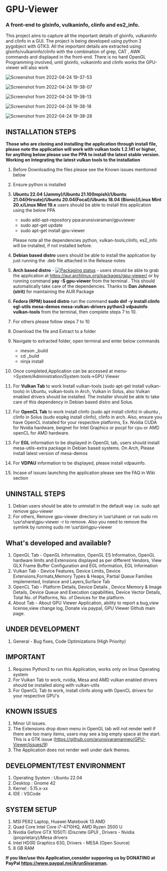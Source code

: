 ﻿# GPU-Viewer

### A front-end to glxinfo, vulkaninfo, clinfo and es2_info.


This project aims to capture all the important details of glxinfo, vulkaninfo and clinfo in a GUI. The project is being developed using python 3 pygobject with GTK3. All the important details are extracted using glxinfo/vulkaninfo/clinfo with the combination of grep, CAT , AWK commands and displayed in the front-end. There is no hard OpenGL Programming involved, until glxinfo, vulkaninfo and clinfo works the GPU-viewer will also work


![Screenshot from 2022-04-24 19-37-53](https://user-images.githubusercontent.com/30646692/164991416-b647a045-8f8f-4b98-9ea4-791ef262647c.png)


![Screenshot from 2022-04-24 19-38-07](https://user-images.githubusercontent.com/30646692/164991422-11aa9671-3ee3-4450-b0b9-e73fb6c80fe0.png)


![Screenshot from 2022-04-24 19-38-13](https://user-images.githubusercontent.com/30646692/164991428-0cca0696-018e-4154-b646-ddf08e00f768.png)


![Screenshot from 2022-04-24 19-38-18](https://user-images.githubusercontent.com/30646692/164991433-c44da2fa-4cf2-40be-aa9c-0a44c57b09df.png)


![Screenshot from 2022-04-24 19-38-28](https://user-images.githubusercontent.com/30646692/164991440-f17e9a18-44ee-43c1-96f9-6a64d044fd2e.png)



## INSTALLATION STEPS

**Those who are cloning and installing the application through install file, please note the application will work with vulkan tools 1.2.141 or higher, for anything below please use the PPA to install the latest stable version. Working on Integrating the latest vulkan tools to the installation**

1. Before Downloading the files please see the Known issues mentioned below
2. Ensure python is installed
3. **Ubuntu 22.04 (Jammy)/Ubuntu 21.10(Impish)/Ubuntu 21.04(Hirsute)/Ubuntu 20.04(Focal)/Ubuntu 18.04 (Bionic)/Linux Mint 20.x/Linux Mint 19.x** users should be able to install this application using the below PPA

    * sudo add-apt-repository ppa:arunsivaraman/gpuviewer
    * sudo apt-get update
    * sudo apt-get install gpu-viewer

    Please note all the dependencies python, vulkan-tools,clinfo, es2_info will be installed, if not installed before.

4. **Debian based distro** users should be able to install the application by just running the .deb file attached in the Release notes
5. **Arch based distro** - 	[![Packaging status](https://repology.org/badge/vertical-allrepos/gpu-viewer.svg)](https://repology.org/project/gpu-viewer/versions) - users should be able to grab the application at https://aur.archlinux.org/packages/gpu-viewer/ or by running command **yay -S gpu-viewer** from the terminal . This should automatically take care of the dependencies. Thanks to **Dan Johnson (strit)** for maintaining the AUR Package
6. **Fedora (RPM) based distro** run the command **sudo dnf -y install clinfo egl-utils mesa-demos mesa-vulkan-drivers python3 vdpauinfo vulkan-tools** from the terminal, then complete steps 7 to 10.
7. For others please follow steps 7 to 10
8. Download the file  and Extract to a folder
9. Navigate to extracted folder, open terminal and enter below commands
    - meson _build
    - cd _build
    - ninja install
10. Once completed,Application can be accessed at menu->System/Administration/System tools->GPU Viewer
11. For **Vulkan Tab** to work Install vulkan-tools (sudo apt-get install vulkan-tools) in Ubuntu, vulkan-tools in Arch, Vulkan in Solus, also Vulkan enabled drivers should be installed.
The installer should be able to take care of this dependency in Debian based distro and Solus.
12. For **OpenCL Tab** to work install clinfo (sudo apt install clinfo) in ubuntu , clinfo in Solus (sudo eopkg install clinfo), clinfo in arch. Also, ensure you have OpenCL installed for your respective platforms, Ex. Nvidia CUDA for Nvidia hardware, beignet for Intel Graphics or pocpl for cpu or AMD openCL for AMD hardware.
13. For **EGL** information to be displayed in OpenGL tab, users should install mesa-utils-extra package in Debian based systems. On Arch, Please install latest version of mesa-demos
14. For **VDPAU** information to be displayed, please install vdpauinfo.
15. Incase of issues launching the application please see the FAQ in Wiki section

## UNINSTALL STEPS

1. Debian users should be able to uninstall in the default way i.e. sudo apt remove gpu-viewer
2. For others, Remove gpu-viewer directory in \usr\share\  or run sudo rm \usr\share\gpu-viewer -r to remove. Also you need to remove the symlink by running sudo rm \usr\bin\gpu-viewer

## What's developed and available?

1. OpenGL Tab - OpenGL Information, OpenGL ES Information, OpenGL hardware limits and Extensions displayed as per different Vendors, View GLX Frame Buffer Configuration and EGL information, EGL Information
2. Vulkan Tab - Device Features, Device Limits, Device Extensions,Formats,Memory Types & Heaps, Partial Queue Families implemented, Instance and Layers,Surface Tab
3. OpenCL Tab - Platform Details, Device Details , Device Memory & Image Details, Device Queue and Execution capabilities, Device Vector Details, Total No. of Platforms, No. of Devices for the platform.
4. About Tab - About GPU Viewer Application, ability to report a bug,view license,view change log, Donate via paypal, GPU Viewer Github main page.


## UNDER DEVELOPMENT

1. General - Bug fixes, Code Optimizations (High Priority)


## IMPORTANT

1. Requires Python3 to run this Application, works only on linux Operating system
2. For Vulkan Tab to work, nvidia, Mesa and AMD vulkan enabled drivers should be installed along with vulkan-utils
3. For OpenCL Tab to work, install clinfo along with OpenCL drivers for your respective GPU's

## KNOWN ISSUES

1. Minor UI issues.
2. The Extensions drop down menu in OpenGL tab will not render well if there are too many items, users may see a big empty space at the start. This is a GTK issue (https://github.com/arunsivaramanneo/GPU-Viewer/issues/9)
3. The Application does not render well under dark themes.

## DEVELOPMENT/TEST ENVIRONMENT

1. Operating System : Ubuntu 22.04
2. Desktop : Gnome 42
3. Kernel : 5.15.x-xx
4. IDE : VSCode


## SYSTEM SETUP

1. MSI PE62 Laptop, Huawei Matebook 13 AMD
2. Quad Core Intel Core i7-4710HQ, AMD Ryzen 3500 U
3. Nvidia Gefore GTX 1050Ti (Discrete GPU) , Drivers - Nvidia (proprietary)/Mesa drivers
4. Intel HD(R) Graphics 630, Drivers - MESA (Open Source)
5. 8 GB RAM

**If you like/use this Application,consider supporing us by DONATING at PayPal https://www.paypal.me/ArunSivaraman.**
